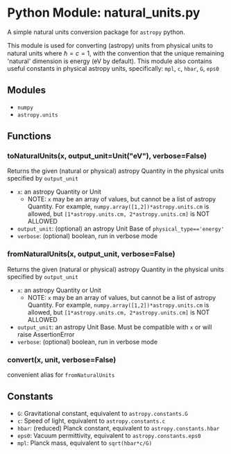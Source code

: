 # Python Module: natural_units.py
A simple natural units conversion package for `astropy` python.

This module is used for converting (astropy) units from physical units
to natural units where $\hbar=c=1$, with the convention that the unique
remaining 'natural' dimension is energy (eV by default).
This module also contains useful constants in physical astropy units,
specifically: `mpl`, `c`, `hbar`, `G`, `eps0`

## Modules
- `numpy`
- `astropy.units`

## Functions

### toNaturalUnits(x, output_unit=Unit("eV"), verbose=False)
Returns the given (natural or physical) astropy Quantity in the physical units specified by `output_unit`
- `x`: an astropy Quantity or Unit
  - NOTE: `x` may be an array of values, but cannot be a list of astropy Quantity. For example, `numpy.array([1,2])*astropy.units.cm` is allowed, but `[1*astropy.units.cm, 2*astropy.units.cm]` is NOT ALLOWED 
- `output_unit`: (optional) an astropy Unit Base of `physical_type=='energy'`
- `verbose`: (optional) boolean, run in verbose mode

### fromNaturalUnits(x, output_unit, verbose=False)
Returns the given (natural or physical) astropy Quantity in the physical units specified by `output_unit`
- `x`: an astropy Quantity or Unit
  - NOTE: `x` may be an array of values, but cannot be a list of astropy Quantity. For example, `numpy.array([1,2])*astropy.units.cm` is allowed, but `[1*astropy.units.cm, 2*astropy.units.cm]` is NOT ALLOWED 
- `output_unit`: an astropy Unit Base. Must be compatible with `x` or will raise AssertionError
- `verbose`: (optional) boolean, run in verbose mode

### convert(x, unit, verbose=False)
convenient alias for `fromNaturalUnits`

## Constants
- `G`: Gravitational constant, equivalent to `astropy.constants.G`
- `c`: Speed of light, equivalent to `astropy.constants.c`
- `hbar`: (reduced) Planck constant, equivalent to `astropy.constants.hbar`
- `eps0`: Vacuum permittivity, equivalent to `astropy.constants.eps0`
- `mpl`: Planck mass, equivalent to `sqrt(hbar*c/G)`
